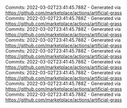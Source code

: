 Commits: 2022-03-02T23:41:45.788Z - Generated via https://github.com/marketplace/actions/artificial-grass
<br>
Commits: 2022-03-02T23:41:45.788Z - Generated via https://github.com/marketplace/actions/artificial-grass
<br>
Commits: 2022-03-02T23:41:45.788Z - Generated via https://github.com/marketplace/actions/artificial-grass
<br>
Commits: 2022-03-02T23:41:45.788Z - Generated via https://github.com/marketplace/actions/artificial-grass
<br>
Commits: 2022-03-02T23:41:45.788Z - Generated via https://github.com/marketplace/actions/artificial-grass
<br>
Commits: 2022-03-02T23:41:45.788Z - Generated via https://github.com/marketplace/actions/artificial-grass
<br>
Commits: 2022-03-02T23:41:45.788Z - Generated via https://github.com/marketplace/actions/artificial-grass
<br>
Commits: 2022-03-02T23:41:45.788Z - Generated via https://github.com/marketplace/actions/artificial-grass
<br>
Commits: 2022-03-02T23:41:45.788Z - Generated via https://github.com/marketplace/actions/artificial-grass
<br>
